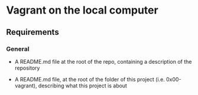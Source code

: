 # Vagrant on the local computer


## Requirements

### General

* A README.md file at the root of the repo, containing a description of the repository

* A README.md file, at the root of the folder of this project (i.e. 0x00-vagrant), describing what this project is about
